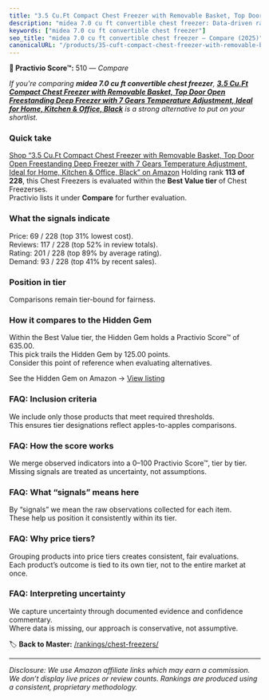 ```yaml
---
title: "3.5 Cu.Ft Compact Chest Freezer with Removable Basket, Top Door Open Freestanding Deep Freezer with 7 Gears Temperature Adjustment, Ideal for Home, Kitchen & Office, Black"
description: "midea 7.0 cu ft convertible chest freezer: Data-driven ranking using the Practivio Score™. Positioned by quality, value, demand, findability, momentum."
keywords: ["midea 7.0 cu ft convertible chest freezer"]
seo_title: "midea 7.0 cu ft convertible chest freezer — Compare (2025)"
canonicalURL: "/products/35-cuft-compact-chest-freezer-with-removable-basket-top-door-open-freestanding-deep-freezer-with-7-gears-temperature-adjustment-ideal-for-home-kitchen-office-black-B0BZVFS2V9/"
---
```


**🛒 Practivio Score™:** 510 — _Compare_


*If you're comparing **midea 7.0 cu ft convertible chest freezer**, **[3.5 Cu.Ft Compact Chest Freezer with Removable Basket, Top Door Open Freestanding Deep Freezer with 7 Gears Temperature Adjustment, Ideal for Home, Kitchen & Office, Black](https://www.amazon.com/dp/B0BZVFS2V9?tag=practivio-20)** is a strong alternative to put on your shortlist.*
### Quick take
[Shop “3.5 Cu.Ft Compact Chest Freezer with Removable Basket, Top Door Open Freestanding Deep Freezer with 7 Gears Temperature Adjustment, Ideal for Home, Kitchen & Office, Black” on Amazon](https://www.amazon.com/dp/B0BZVFS2V9?tag=practivio-20)
Holding rank **113 of 228**, this Chest Freezers is evaluated within the **Best Value tier** of Chest Freezerses.  
Practivio lists it under **Compare** for further evaluation.

### What the signals indicate
Price: 69 / 228 (top 31% lowest cost).  
Reviews: 117 / 228 (top 52% in review totals).  
Rating: 201 / 228 (top 89% by average rating).  
Demand: 93 / 228 (top 41% by recent sales).

### Position in tier
Comparisons remain tier-bound for fairness.

### How it compares to the Hidden Gem
Within the Best Value tier, the Hidden Gem holds a Practivio Score™ of 635.00.  
This pick trails the Hidden Gem by 125.00 points.  
Consider this point of reference when evaluating alternatives.  

See the Hidden Gem on Amazon → [View listing](https://www.amazon.com/dp/B07H463Q6Y?tag=practivio-20)

### FAQ: Inclusion criteria
We include only those products that meet required thresholds.  
This ensures tier designations reflect apples-to-apples comparisons.

### FAQ: How the score works
We merge observed indicators into a 0–100 Practivio Score™, tier by tier.  
Missing signals are treated as uncertainty, not assumptions.

### FAQ: What “signals” means here
By “signals” we mean the raw observations collected for each item.  
These help us position it consistently within its tier.

### FAQ: Why price tiers?
Grouping products into price tiers creates consistent, fair evaluations.  
Each product’s outcome is tied to its own tier, not to the entire market at once.

### FAQ: Interpreting uncertainty
We capture uncertainty through documented evidence and confidence commentary.  
Where data is missing, our approach is conservative, not assumptive.

<!-- Missing template for Compare/CompareWithinPriceClass -->


🏷️ **Back to Master:** [/rankings/chest-freezers/](/rankings/chest-freezers/)

---
_Disclosure: We use Amazon affiliate links which may earn a commission. We don’t display live prices or review counts. Rankings are produced using a consistent, proprietary methodology._
